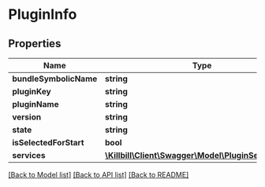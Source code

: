 # PluginInfo

## Properties
Name | Type | Description | Notes
------------ | ------------- | ------------- | -------------
**bundleSymbolicName** | **string** |  | [optional] 
**pluginKey** | **string** |  | [optional] 
**pluginName** | **string** |  | [optional] 
**version** | **string** |  | [optional] 
**state** | **string** |  | [optional] 
**isSelectedForStart** | **bool** |  | [optional] 
**services** | [**\Killbill\Client\Swagger\Model\PluginServiceInfo[]**](PluginServiceInfo.md) |  | [optional] 

[[Back to Model list]](../README.md#documentation-for-models) [[Back to API list]](../README.md#documentation-for-api-endpoints) [[Back to README]](../README.md)

